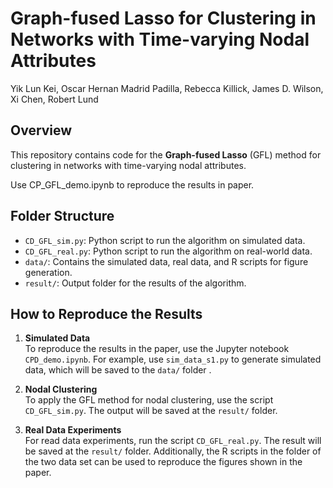 # Graph-fused Lasso for Clustering in Networks with Time-varying Nodal Attributes

Yik Lun Kei, Oscar Hernan Madrid Padilla, Rebecca Killick, James D. Wilson, Xi Chen, Robert Lund

## Overview
This repository contains code for the **Graph-fused Lasso** (GFL) method for clustering in networks with time-varying nodal attributes.

Use CP_GFL_demo.ipynb to reproduce the results in paper. 

## Folder Structure

- `CD_GFL_sim.py`: Python script to run the algorithm on simulated data.
- `CD_GFL_real.py`: Python script to run the algorithm on real-world data.
- `data/`: Contains the simulated data, real data, and R scripts for figure generation.
- `result/`: Output folder for the results of the algorithm.

## How to Reproduce the Results

1. **Simulated Data**  
   To reproduce the results in the paper, use the Jupyter notebook `CPD_demo.ipynb`. For example, use `sim_data_s1.py` to generate simulated data, which will be saved to the `data/` folder .

2. **Nodal Clustering**  
   To apply the GFL method for nodal clustering, use the script `CD_GFL_sim.py`. The output will be saved at the `result/` folder. 

3. **Real Data Experiments**  
   For read data experiments, run the script `CD_GFL_real.py`. The result will be saved at the `result/` folder. Additionally, the R scripts in the folder of the two data set can be used to reproduce the figures shown in the paper.
